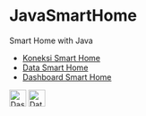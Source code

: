 # JavaSmartHome
Smart Home with Java

- [Koneksi Smart Home](https://gist.github.com/ahroihan/777de9335b646ece932e112357ad95e2)
- [Data Smart Home](https://gist.github.com/ahroihan/6000830bff7bcfbbe25a94f9ece3b4bc)
- [Dashboard Smart Home](https://gist.github.com/ahroihan/3b029e331b6783b5d4a846e9b62bdf07)

<img loading="lazy" width="30px" src="./images/dashboard.png" alt="Dashboard" />
<img loading="lazy" width="30px" src="./images/data.png" alt="Data" />
